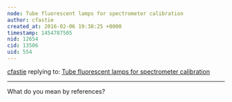 ```yaml
---
node: Tube fluorescent lamps for spectrometer calibration
author: cfastie
created_at: 2016-02-06 19:38:25 +0000
timestamp: 1454787505
nid: 12654
cid: 13506
uid: 554
---
```




[cfastie](../profile/cfastie) replying to: [Tube fluorescent lamps for spectrometer calibration](../notes/warren/02-04-2016/tube-fluorescent-lamps-for-spectrometer-calibration)

----
What do you mean by references?